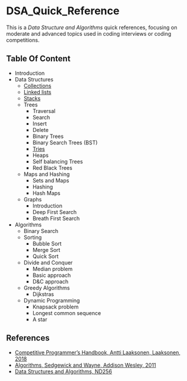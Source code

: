 # DSA_Quick_Reference

This is a _Data Structure and Algorithms_ quick references, focusing on moderate and advanced topics used in coding interviews or coding competitions.

## Table Of Content

- Introduction
- Data Structures
  - [Collections](docs/collections.md)
  - [Linked lists](docs/linked_lists.md)
  - [Stacks](docs/stacks.md)
  - Trees
    - Traversal
    - Search
    - Insert
    - Delete
    - Binary Trees
    - Binary Search Trees (BST)
    - [Tries](docs/tries.md)
    - Heaps
    - Self balancing Trees
    - Red Black Trees
  - Maps and Hashing
    - Sets and Maps
    - Hashing
    - Hash Maps
  - Graphs
    - Introduction
    - Deep First Search
    - Breath First Search
- Algorithms
  - Binary Search
  - Sorting
    - Bubble Sort
    - Merge Sort
    - Quick Sort
  - Divide and Conquer
    - Median problem
    - Basic approach
    - D&C approach
  - Greedy Algorithms
    - Dijkstras
  - Dynamic Programming
    - Knapsack problem
    - Longest common sequence
    - A star

## References

- [Competitive Programmer’s Handbook, Antti Laaksonen, Laaksonen, 2018](https://cses.fi/book.pdf)
- [Algorithms, Sedgewick and Wayne, Addison Wesley, 2011](https://www.amazon.com/Algorithms-4th-Robert-Sedgewick/dp/032157351X)
- [Data Structures and Algorithms, ND256](https://www.udacity.com/course/data-structures-and-algorithms-nanodegree--nd256)
